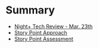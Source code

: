 # Summary

* [Night+ Tech Review - Mar. 23th](chapter1.md)
* [Story Point Approach](README.md)
* [Story Point Assessment](story-point-assessment.md)

